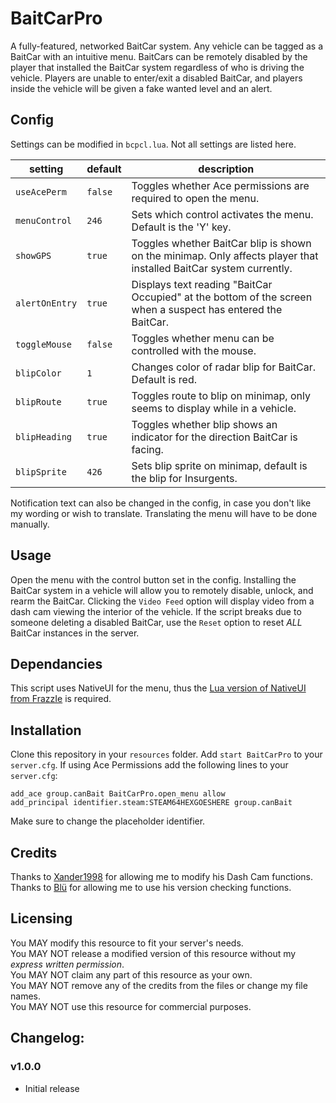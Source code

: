 # BaitCarPro

A fully-featured, networked BaitCar system. Any vehicle can be tagged as a BaitCar with an intuitive menu. BaitCars can be remotely disabled by the player that installed the BaitCar system regardless of who is driving the vehicle. Players are unable to enter/exit a disabled BaitCar, and players inside the vehicle will be given a fake wanted level and an alert.
   
## Config

Settings can be modified in `bcpcl.lua`. Not all settings are listed here.

|setting|default|description|
| --- | --- | --- |
|`useAcePerm`|`false`|Toggles whether Ace permissions are required to open the menu.|
|`menuControl`|`246`|Sets which control activates the menu. Default is the 'Y' key.|
|`showGPS`|`true`|Toggles whether BaitCar blip is shown on the minimap. Only affects player that installed BaitCar system currently.|
|`alertOnEntry`|`true`|Displays text reading "BaitCar Occupied" at the bottom of the screen when a suspect has entered the BaitCar.|
|`toggleMouse`|`false`|Toggles whether menu can be controlled with the mouse.|
|`blipColor`|`1`|Changes color of radar blip for BaitCar. Default is red.|
|`blipRoute`|`true`|Toggles route to blip on minimap, only seems to display while in a vehicle.|
|`blipHeading`|`true`|Toggles whether blip shows an indicator for the direction BaitCar is facing.|
|`blipSprite`|`426`|Sets blip sprite on minimap, default is the blip for Insurgents.|

Notification text can also be changed in the config, in case you don't like my wording or wish to translate. Translating the menu will have to be done manually.

## Usage

Open the menu with the control button set in the config. Installing the BaitCar system in a vehicle will allow you to remotely disable, unlock, and rearm the BaitCar. Clicking the `Video Feed` option will display video from a dash cam viewing the interior of the vehicle. If the script breaks due to someone deleting a disabled BaitCar, use the `Reset` option to reset *ALL* BaitCar instances in the server.

## Dependancies
This script uses NativeUI for the menu, thus the [Lua version of NativeUI from FrazzIe](https://github.com/FrazzIe/NativeUILua) is required.

## Installation
Clone this repository in your `resources` folder.
Add `start BaitCarPro` to your `server.cfg`.
If using Ace Permissions add the following lines to your `server.cfg`:

`add_ace group.canBait BaitCarPro.open_menu allow`  
`add_principal identifier.steam:STEAM64HEXGOESHERE group.canBait`

Make sure to change the placeholder identifier.


## Credits

Thanks to [Xander1998](https://github.com/xander1998) for allowing me to modify his Dash Cam functions.  
Thanks to [Blü](https://github.com/bluethefurry) for allowing me to use his version checking functions.  

## Licensing

You MAY modify this resource to fit your server's needs.  
You MAY NOT release a modified version of this resource without my *express written permission*.  
You MAY NOT claim any part of this resource as your own.  
You MAY NOT remove any of the credits from the files or change my file names.  
You MAY NOT use this resource for commercial purposes.  

## Changelog:

### v1.0.0

* Initial release

